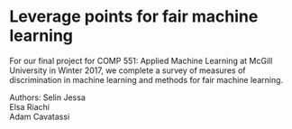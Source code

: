 # Leverage points for fair machine learning

For our final project for COMP 551: Applied Machine Learning at McGill University in Winter 2017, we complete a survey of measures of discrimination in machine learning and methods for fair machine learning.

Authors:
Selin Jessa  
Elsa Riachi  
Adam Cavatassi  
